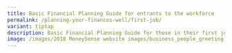 ```yaml
---
title: Basic Financial Planning Guide for entrants to the workforce
permalink: /planning-your-finances-well/first-job/
variant: tiptap
description: Basic Financial Planning Guide for those in their first job
image: /images/2018 MoneySense website images/business_people_greeting.jpg
---
```


